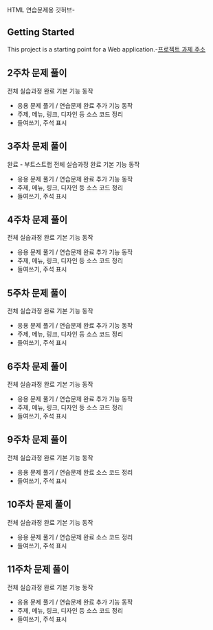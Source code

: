  # 
HTML 연습문제용 깃허브- 
 ## Getting Started
 This project is a starting point for a Web application.-[프로젝트 과제 주소](https://github.com/jjimjjim/JavaWeb)
 ## 2주차 문제 풀이
 전체 실습과정 완료
기본 기능 동작
- 응용 문제 풀기 / 연습문제 완료
추가 기능 동작
- 주제, 메뉴, 링크, 디자인 등
소스 코드 정리
- 들여쓰기, 주석 표시
 ## 3주차 문제 풀이
 완료 - 부트스트랩
 전체 실습과정 완료
기본 기능 동작
- 응용 문제 풀기 / 연습문제 완료
추가 기능 동작
- 주제, 메뉴, 링크, 디자인 등
소스 코드 정리
- 들여쓰기, 주석 표시
 ## 4주차 문제 풀이
 전체 실습과정 완료
기본 기능 동작
- 응용 문제 풀기 / 연습문제 완료
추가 기능 동작
- 주제, 메뉴, 링크, 디자인 등
소스 코드 정리
- 들여쓰기, 주석 표시
 ## 5주차 문제 풀이
 전체 실습과정 완료
기본 기능 동작
- 응용 문제 풀기 / 연습문제 완료
추가 기능 동작
- 주제, 메뉴, 링크, 디자인 등
소스 코드 정리
- 들여쓰기, 주석 표시
 ## 6주차 문제 풀이
 전체 실습과정 완료
기본 기능 동작
- 응용 문제 풀기 / 연습문제 완료
추가 기능 동작
- 주제, 메뉴, 링크, 디자인 등
소스 코드 정리
- 들여쓰기, 주석 표시
## 9주차 문제 풀이
 전체 실습과정 완료
기본 기능 동작
- 응용 문제 풀기 / 연습문제 완료
소스 코드 정리
- 들여쓰기, 주석 표시
## 10주차 문제 풀이
 전체 실습과정 완료
기본 기능 동작
- 응용 문제 풀기 / 연습문제 완료
소스 코드 정리
- 들여쓰기, 주석 표시
## 11주차 문제 풀이
 전체 실습과정 완료
기본 기능 동작
- 응용 문제 풀기 / 연습문제 완료
추가 기능 동작
- 주제, 메뉴, 링크, 디자인 등
소스 코드 정리
- 들여쓰기, 주석 표시
